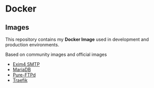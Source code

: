# Docker

## Images

This repository contains my **Docker Image** used in development and production environments.

Based on community images and official images

- [Exim4 SMTP](https://github.com/Jni75/docker/tree/master/images/exim4-smtp)
- [MariaDB](https://github.com/Jni75/docker/tree/master/images/mariadb)
- [Pure-FTPd](https://github.com/Jni75/docker/tree/master/images/pure-ftpd)
- [Traefik](https://github.com/Jni75/docker/tree/master/images/traefik)